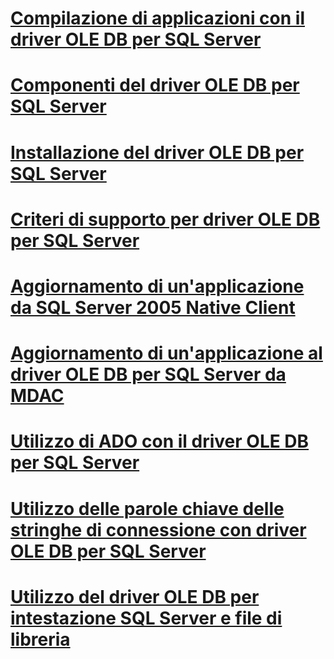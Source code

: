 # [Compilazione di applicazioni con il driver OLE DB per SQL Server](building-applications-with-oledb-driver-for-sql-server.md)
# [Componenti del driver OLE DB per SQL Server](components-of-oledb-driver-for-sql-server.md)
# [Installazione del driver OLE DB per SQL Server](installing-oledb-driver-for-sql-server.md)
# [Criteri di supporto per driver OLE DB per SQL Server](support-policies-for-oledb-driver-for-sql-server.md)
# [Aggiornamento di un'applicazione da SQL Server 2005 Native Client](updating-an-application-from-sql-server-2005-native-client.md)
# [Aggiornamento di un'applicazione al driver OLE DB per SQL Server da MDAC](updating-an-application-to-oledb-driver-for-sql-server-from-mdac.md)
# [Utilizzo di ADO con il driver OLE DB per SQL Server](using-ado-with-oledb-driver-for-sql-server.md)
# [Utilizzo delle parole chiave delle stringhe di connessione con driver OLE DB per SQL Server](using-connection-string-keywords-with-oledb-driver-for-sql-server.md)
# [Utilizzo del driver OLE DB per intestazione SQL Server e file di libreria](using-the-oledb-driver-for-sql-server-header-and-library-files.md)
